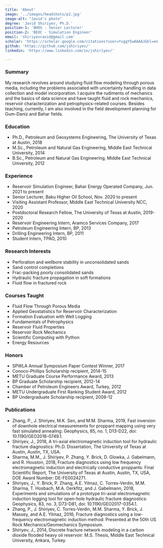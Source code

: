 ```yaml
---
title: 'About'
image: '../images/headshots/p2.jpg'
image-alt: "Javid's photo"
degree: 'Javid Shiriyev, Ph.D.'
position-1: 'BHOS - Senior Lecturer'
position-2: 'BEOC - Simulation Engineer'
email: 'shiriyevcavid@gmail.com'
scholar: 'https://scholar.google.com/citations?user=YvggY5wAAAAJ&hl=en'
github: 'https://github.com/jshiriyev/'
linkedin: 'https://www.linkedin.com/in/jshiriyev/'

---
```


### Summary

My research revolves around studying fluid flow modeling through porous media, including the problems associated with uncertainty handling in data collection and model incorporation. I acquire the rudiments of mechanics and the basics of data science and have taught fluid and rock mechanics, reservoir characterization and petrophysics-related courses. Besides teaching, currently, I am also involved in the field development planning for Gum-Daniz and Bahar fields.

### Education

- Ph.D., Petroleum and Geosystems Engineering, The University of Texas at Austin, 2018
- M.Sc., Petroleum and Natural Gas Engineering, Middle East Technical University, 2014
- B.Sc., Petroleum and Natural Gas Engineering, Middle East Technical University, 2012

### Experience

- Reservoir Simulation Engineer, Bahar Energy Operated Company, Jun. 2021 to present
- Senior Lecturer, Baku Higher Oil School, Nov. 2020 to present
- Visiting Assistant Professor, Middle East Technical University NCC, 2020
- Postdoctoral Research Fellow, The University of Texas at Austin, 2019-2020
- Reservoir Engineering Intern, Aramco Services Company, 2017
- Petroleum Engineering Intern, BP, 2013
- Drilling Engineering Intern, BP, 2011
- Student Intern, TPAO, 2010

### Research Interests

- Perforation and wellbore stability in unconsolidated sands
- Sand control completions
- Frac-packing poorly consolidated sands 
- Hydraulic fracture propagation in soft formations
- Fluid flow in fractured rock

### Courses Taught

- Fluid Flow Through Porous Media
- Applied Geostatistics for Reservoir Characterization
- Formation Evaluation with Well Logging
- Fundamentals of Petrophysics
- Reservoir Fluid Properties
- Reservoir Rock Mechanics
- Scientific Computing with Python
- Energy Resources

### Honors

- SPWLA Annual Symposium Paper Contest Winner, 2017
- Conoco-Phillips Scholarship recipient, 2014-15
- METU Graduate Course Performance Award, 2013
- BP Graduate Scholarship recipient, 2012-14
- Chamber of Petroleum Engineers Award, Turkey, 2012
- METU Undergraduate First Ranking Student Award, 2012
- BP Undergraduate Scholarship recipient, 2008-12

### Publications

- Zhang, P., J. Shiriyev, M.K. Sen, and M.M. Sharma, 2019, Fast inversion of downhole electrical measurements for proppant mapping using very fast simulated annealing: Geophysics, 85, no. 1, D13-D22, doi: 10.1190/GEO2018-0749.1.
- Shiriyev, J., 2018, A tri-axial electromagnetic induction tool for hydraulic fracture diagnostics: Ph.D. Dissertation, The University of Texas at Austin, Austin, TX, USA.
- Sharma, M.M., J. Shiriyev, P. Zhang, Y. Brick, D. Glowka, J. Gabelmann, and R. Houston, 2018, Fracture diagnostics using low frequency electromagnetic induction and electrically conductive proppants: Final Scientific Report, The University of Texas at Austin, Austin, TX, USA, DOE Award Number: DE-FE0024271.
- Shiriyev, J., Y. Brick, P. Zhang, A.E. Yilmaz, C. Torres-Verdin, M.M. Sharma, T. Hosbach, M.A. Oerkfitz, and J. Gabelmann, 2018, Experiments and simulations of a prototype tri-axial electromagnetic induction logging tool for open-hole hydraulic fracture diagnostics: Geophysics, 83, no. 3, D73-D81, doi: 10.1190/GEO2017-0354.1.
- Zhang, P., J. Shiriyev, C. Torres-Verdin, M.M. Sharma, Y. Brick, J. Massey, and A.E. Yilmaz, 2016, Fracture diagnostics using a low-frequency electromagnetic induction method: Presented at the 50th US Rock Mechanics/Geomechanics Symposium. 
- Shiriyev, J., 2014, Discrete fracture network modeling in a carbon dioxide flooded heavy oil reservoir: M.S. Thesis, Middle East Technical University, Ankara, Turkey.
